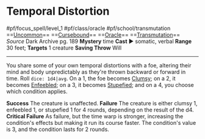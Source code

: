 # Temporal Distortion
#pf/focus_spell/level_1 #pf/class/oracle #pf/school/transmutation 
==[Uncommon](../../../Traits/Uncommon.md)== ==[Cursebound](../../../Traits/Cursebound.md)== ==[Oracle](../../../Traits/Oracle.md)== ==[Transmutation](../../../Traits/Transmutation.md)==
*Source* Dark Archive pg. 189
**Mystery** time
**Cast** ► somatic, verbal
**Range** 30 feet; **Targets** 1 creature
**Saving Throw** Will

---
You share some of your own temporal distortions with a foe, altering their mind and body unpredictably as they're thrown backward or forward in time. Roll `dice: 1d4|avg`. On a 1, the foe becomes [Clumsy](../../../Conditions/Clumsy.md); on a 2, it becomes [Enfeebled](../../../Conditions/Enfeebled.md); on a 3, it becomes [Stupefied](../../../Conditions/Stupefied.md); and on a 4, you choose which condition applies.

**Success** The creature is unaffected.
**Failure** The creature is either clumsy 1, enfeebled 1, or stupefied 1 for 4 rounds, depending on the result of the d4.
**Critical Failure** As failure, but the time warp is stronger, increasing the condition's effects but making it run its course faster. The condition's value is 3, and the condition lasts for 2 rounds.